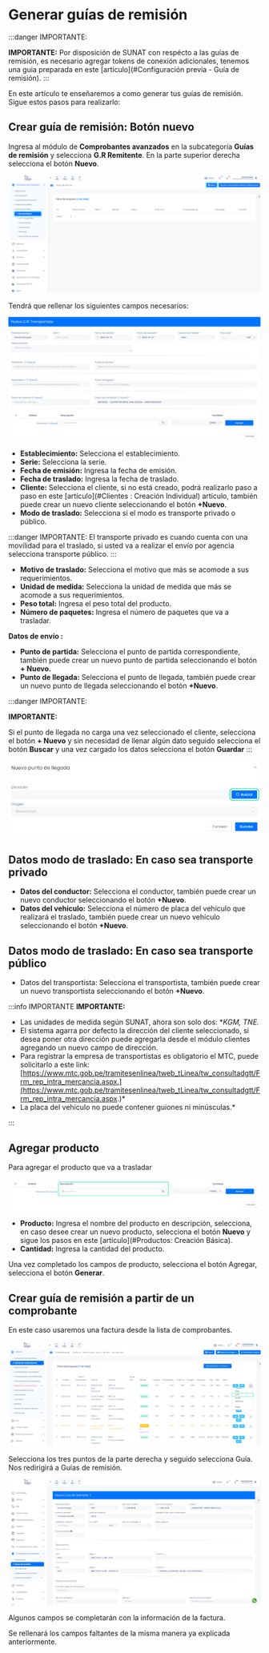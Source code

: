 # Generar guías de remisión

:::danger IMPORTANTE:

**IMPORTANTE:** Por disposición de SUNAT con respécto a las guías de remisión, es necesario agregar tokens de conexión adicionales, tenemos una guia preparada en este [artículo](#Configuración previa - Guía de remisión).
:::

En este artículo te enseñaremos a como generar tus guías de remisión. Sigue estos pasos para realizarlo:

## Crear guía de remisión: Botón nuevo

Ingresa al módulo de **Comprobantes avanzados** en la subcategoría **Guías de remisión** y selecciona **G.R Remitente**. En la parte superior derecha selecciona el botón **Nuevo**.

![Alt text](img/guiactualizada1.jpg)

Tendrá que rellenar los siguientes campos necesarios:

![Alt text](img/guiatransportista2.jpg)

- **Establecimiento:** Selecciona el establecimiento.
- **Serie:** Selecciona la serie.
- **Fecha de emisión:** Ingresa la fecha de emisión.
- **Fecha de traslado:** Ingresa la fecha de traslado.
- **Cliente:** Selecciona el cliente, si no está creado, podrá realizarlo paso a paso en este [artículo](#Clientes : Creación Individual) artículo, también puede crear un nuevo cliente seleccionando el botón **+Nuevo**.
- **Modo de traslado:** Selecciona si el modo es transporte privado o público.

:::danger IMPORTANTE:
 El transporte privado es cuando cuenta con una movilidad para el traslado, si usted va a realizar el envío por agencia selecciona transporte público.
:::
- **Motivo de traslado:** Selecciona el motivo que más se acomode a sus requerimientos.
- **Unidad de medida:** Selecciona la unidad de medida que más se acomode a sus requerimientos.
- **Peso total:** Ingresa el peso total del producto.
- **Número de paquetes:** Ingresa el número de paquetes que va a trasladar.

**Datos de envío :**

- **Punto de partida:** Selecciona el punto de partida correspondiente, también puede crear un nuevo punto de partida seleccionando el botón **+ Nuevo.**
- **Punto de llegada:** Selecciona el punto de llegada, también puede crear un nuevo punto de llegada seleccionando el botón **+Nuevo**.

:::danger IMPORTANTE:

**IMPORTANTE:**

Si el punto de llegada no carga una vez seleccionado el cliente, selecciona el botón **+ Nuevo** y sin necesidad de llenar algún dato seguido selecciona el botón **Buscar** y una vez cargado los datos selecciona el botón **Guardar**
:::

![Alt text](img/guiactualizada4.jpg)

## Datos modo de traslado: En caso sea  transporte privado

- **Datos del conductor:** Selecciona el conductor, también puede crear un nuevo conductor seleccionando el botón **+Nuevo**.
- **Datos del vehículo:** Selecciona el número de placa del vehículo que realizará el traslado, también puede crear un nuevo vehículo seleccionando el botón **+Nuevo**.

## Datos modo de traslado: En caso sea  transporte público

- Datos del transportista: Selecciona el transportista, también puede crear un nuevo transportista seleccionando el botón **+Nuevo**.

:::info IMPORTANTE
**IMPORTANTE:**
* Las unidades de medida según SUNAT, ahora son solo dos: **KGM, TNE.*
* El sistema agarra por defecto la dirección del cliente seleccionado, si desea poner otra dirección puede agregarla desde el módulo clientes agregando un nuevo campo de dirección.
* Para registrar la empresa de transportistas es obligatorio el MTC, puede solicitarlo a este link:
[https://www.mtc.gob.pe/tramitesenlinea/tweb_tLinea/tw_consultadgtt/Frm_rep_intra_mercancia.aspx.](https://www.mtc.gob.pe/tramitesenlinea/tweb_tLinea/tw_consultadgtt/Frm_rep_intra_mercancia.aspx.)*
* La placa del vehículo no puede contener guiones ni minúsculas.*

:::

## Agregar producto

Para agregar el producto que va a trasladar

![Alt text](img/remisin3%20(1).jpg)

- **Producto:** Ingresa el nombre del producto en descripción, selecciona, en caso desee crear un nuevo producto, selecciona el botón **Nuevo** y sigue los pasos en este [artículo](#Productos: Creación Básica).
- **Cantidad:** Ingresa la cantidad del producto.

Una vez completado los campos de producto, selecciona el botón Agregar, selecciona el botón **Generar**.

## Crear guía de remisión a partir de un comprobante

En este caso usaremos una factura desde la lista de comprobantes.

![Alt text](img/remisin4.jpg)

Selecciona los tres puntos de la parte derecha y seguido selecciona Guía. Nos redirigirá a Guías de remisión.

![Alt text](img/remisin5.jpg)

Algunos campos se completarán con la información de la factura.

Se rellenará los campos faltantes de la misma manera ya explicada anteriormente.
